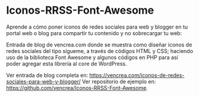 # Iconos-RRSS-Font-Awesome
Aprende a cómo poner iconos de redes sociales para web y blogger en tu portal web o blog para compartir tu contenido y no sobrecargar tu web: 

Entrada de blog de vencrea.com donde se muestra como diseñar iconos de redes sociales del tipo sígueme, a través de códigos HTML y CSS; haciendo uso de la biblioteca Font Awesome y algunos códigos en PHP para así poder agregar esta librería al core de WordPress.

Ver entrada de blog completa en: https://vencrea.com/iconos-de-redes-sociales-para-web-y-blogger/
Ver repositorio de ejemplo en: https://github.com/vencrea/Iconos-RRSS-Font-Awesome.
